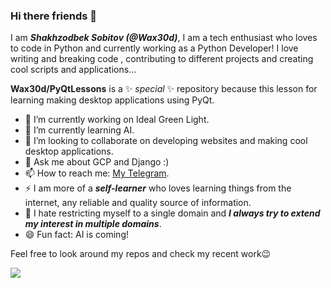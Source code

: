 ### Hi there friends 👋

I am ***Shakhzodbek Sobitov (@Wax30d)***, I am a tech enthusiast who loves to code in Python and currently working as a Python Developer!
I love writing and breaking code , contributing to different projects and creating cool scripts and applications...


**Wax30d/PyQtLessons** is a ✨ _special_ ✨ repository because this lesson for learning making desktop applications using PyQt.



- 🔭 I’m currently working on Ideal Green Light.
- 🌱 I’m currently learning AI.
- 👯 I’m looking to collaborate on developing websites and making cool desktop applications.
- 💬 Ask me about GCP and Django :)
- 📫 How to reach me: [My Telegram](https://t.me/Wax30d/).
- :zap: I am more of a ***self-learner*** who loves learning things from the internet, any reliable and quality source of information.
- :open_hands: I hate restricting myself to a single domain and ***I always try to extend my interest in multiple domains***.
- 😄 Fun fact: AI is coming!



Feel free to look around my repos and check my recent work😉
  

<img 
   src="https://github-readme-stats.vercel.app/api?username=Wax30d&show_icons=true&theme=tokyonight" 
/>

